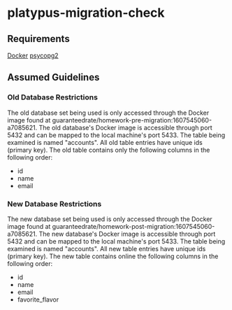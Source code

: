 # platypus-migration-check
## Requirements
[Docker](https://www.docker.com/products/docker-desktop)
[psycopg2](https://pypi.org/project/psycopg2/#files)

## Assumed Guidelines
### Old Database Restrictions
The old database set being used is only accessed through the Docker image found at guaranteedrate/homework-pre-migration:1607545060-a7085621.
The old database's Docker image is accessible through port 5432 and can be mapped to the local machine's port 5433.
The table being examined is named "accounts".
All old table entries have unique ids (primary key).
The old table contains only the following columns in the following order:
- id
- name
- email

### New Database Restrictions
The new database set being used is only accessed through the Docker image found at guaranteedrate/homework-post-migration:1607545060-a7085621.
The new database's Docker image is accessible through port 5432 and can be mapped to the local machine's port 5433.
The table being examined is named "accounts".
All new table entries have unique ids (primary key).
The new table contains online the following columns in the following order:
- id
- name
- email
- favorite_flavor